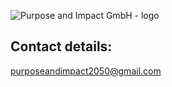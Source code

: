 ![Purpose and Impact GmbH - logo](https://github.com/h1054454/Purpose-Impact/assets/34899624/03e918fe-d46c-474b-b5f1-0d8eaee5429e)

## Contact details:
purposeandimpact2050@gmail.com
